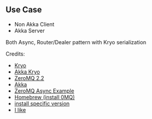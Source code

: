 Use Case
-----

* Non Akka Client
* Akka Server

Both Async, Router/Dealer pattern with Kryo serialization

Credits:

* [Kryo](https://code.google.com/p/kryo/)
* [Akka Kryo](https://github.com/romix/akka-kryo-serialization)
* [ZeroMQ 2.2](http://www.zeromq.org/)
* [Akka](http://akka.io/)
* [ZeroMQ Async Example](https://github.com/imatix/zguide/blob/master/examples/Scala/asyncsrv.scala)
* [Homebrew (install 0MQ)](http://mxcl.github.com/homebrew/)
* [install specific version](http://timnew.github.com/blog/2012/06/02/install-specific-version-of-tool-with-HomeBrew/)
* [I like](http://www.scala-lang.org/)
